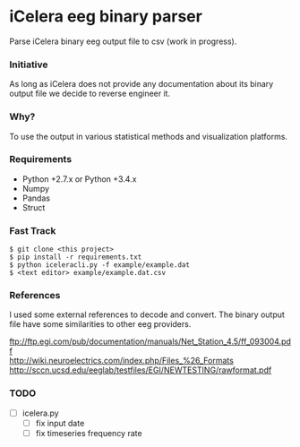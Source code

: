 iCelera eeg binary parser
=========================

Parse iCelera binary eeg output file to csv (work in progress).

### Initiative

As long as iCelera does not provide any documentation about its binary output
file we decide to reverse engineer it.

### Why?

To use the output in various statistical methods and visualization platforms.

### Requirements

- Python +2.7.x or Python +3.4.x
 - Numpy  
 - Pandas  
 - Struct  

### Fast Track

    $ git clone <this project>
    $ pip install -r requirements.txt
    $ python iceleracli.py -f example/example.dat
    $ <text editor> example/example.dat.csv

### References

I used some external references to decode and convert. The binary output file have some similarities to other eeg providers.

ftp://ftp.egi.com/pub/documentation/manuals/Net_Station_4.5/ff_093004.pdf  
http://wiki.neuroelectrics.com/index.php/Files_%26_Formats  
http://sccn.ucsd.edu/eeglab/testfiles/EGI/NEWTESTING/rawformat.pdf  

### TODO

- [ ] icelera.py
  - [ ] fix input date
  - [ ] fix timeseries frequency rate
